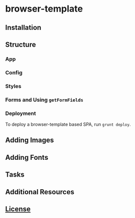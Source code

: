 

# browser-template

## Installation

## Structure

### App

### Config

### Styles

### Forms and Using `getFormFields`

### Deployment

To deploy a browser-template based SPA, run `grunt deploy`.

## Adding Images

## Adding Fonts

## Tasks

## Additional Resources

## [License](LICENSE)
